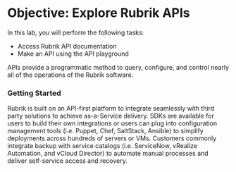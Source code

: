 # Objective: Explore Rubrik APIs

In this lab, you will perform the following tasks:

* Access Rubrik API documentation
* Make an API using the API playground

APIs provide a programmatic method to query, configure, and control nearly all of the operations of the Rubrik software.

### Getting Started

Rubrik is built on an API-first platform to integrate seamlessly with third party solutions to achieve as-a-Service delivery. SDKs are available for users to build their own integrations or users can plug into configuration management tools (i.e. Puppet, Chef, SaltStack, Ansible) to simplify deployments across hundreds of servers or VMs. Customers commonly integrate backup with service catalogs (i.e. ServiceNow, vRealize Automation, and vCloud Director) to automate manual processes and deliver self-service access and recovery.